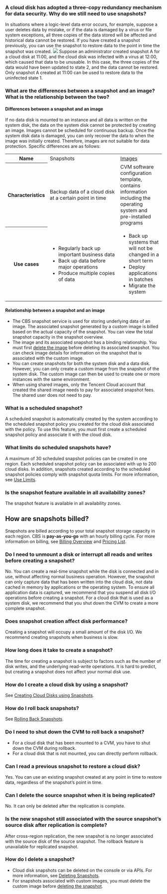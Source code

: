 ### A cloud disk has adopted a three-copy redundancy mechanism for data security. Why do we still need to use snapshots?
In situations where a logic-level data error occurs, for example, suppose a user deletes data by mistake, or if the data is damaged by a virus or file system exceptions, all three copies of the data stored will be affected and historical data cannot be restored. If you have created a snapshot previously, you can use the snapshot to restore data to the point in time the snapshot was created.
![](https://main.qcloudimg.com/raw/824b34d077d2e58114e08de86edae2b8.png)
Suppose an administrator created snapshot A for a cloud disk at 11:00, and the cloud disk was infected with a virus at 12:00, which caused that data to be unusable. In this case, the three copies of the data would have been updated to state 2, and the data cannot be restored. Only snapshot A created at 11:00 can be used to restore data to the uninfected state 1.


### What are the differences between a snapshot and an image? What is the relationship between the two?
#### Differences between a snapshot and an image
If no data disk is mounted to an instance and all data is written on the system disk, the data on the system disk cannot be protected by creating an image. Images cannot be scheduled for continuous backup. Once the system disk data is damaged, you can only recover the data to when the image was initially created. Therefore, images are not suitable for data protection. Specific differences are as follows:

<table>
		<tr>
		<th width="10%">Name</th>
		<td width="45%">Snapshots</td>
		<td><a href="https://intl.cloud.tencent.com/document/product/213/4940">Images</a></td>
		</tr>
		<tr>
		<th>Characteristics</th>
			<td>Backup data of a cloud disk at a certain point in time</td>
	   	<td>CVM software configuration template, contains information including the operating system and pre-installed programs</td>
		</tr>
		<tr>
		<th>Use cases</th>
		<td>
			<ul>
				<li>Regularly back up important business data</li>
				<li>Back up data before major operations</li>
				<li>Produce multiple copies of data</li>
			</ul>
		</td>
		<td>
			<ul>
				<li>Back up systems that will not be changed in a short term</li>
				<li>Deploy applications in batches</li>
				<li>Migrate the system</li>
			</ul>
		</td>
		</tr>
</table>




#### Relationship between a snapshot and an image
- The CBS snapshot service is used for storing underlying data of an image. The associated snapshot generated by a custom image is billed based on the actual capacity of the snapshot. You can view the total snapshot capacity in the snapshot overview.
- The image and its associated snapshot has a binding relationship. You must first [delete the image](https://intl.cloud.tencent.com/document/product/213/6036) before deleting its associated snapshot. You can check image details for information on the snapshot that is associated with the custom image.
- You can create snapshots for both the system disk and a data disk. However, you can only create a custom image from the snapshot of the system disk. The custom image can then be used to create one or more instances with the same environment.
- When using shared images, only the Tencent Cloud account that created the shared image needs to pay for associated snapshot fees. The shared user does not need to pay.



### What is a scheduled snapshot?
A scheduled snapshot is automatically created by the system according to the scheduled snapshot policy you created for the cloud disk associated with the policy. To use this feature, you must first create a scheduled snapshot policy and associate it with the cloud disk. 

### What limits do scheduled snapshots have?
A maximum of 30 scheduled snapshot policies can be created in one region. Each scheduled snapshot policy can be associated with up to 200 cloud disks. In addition, snapshots created according to the scheduled snapshot policies comply with snapshot quota limits. For more information, see [Use Limits](https://intl.cloud.tencent.com/document/product/362/32406).

### Is the snapshot feature available in all availability zones?
The snapshot feature is available in all availability zones.

## How are snapshots billed?
Snapshots are billed according to your total snapshot storage capacity in each region. CBS is **pay-as-you-go** with an hourly billing cycle. For more information on billing, see [Billing Overview](https://intl.cloud.tencent.com/document/product/362/32415) and [Pricing List](https://intl.cloud.tencent.com/document/product/362/2413).

### Do I need to unmount a disk or interrupt all reads and writes before creating a snapshot?
No. You can create a real-time snapshot while the disk is connected and in use, without affecting normal business operation. However, the snapshot can only capture data that has been written into the cloud disk, not data cached in memory by applications or the operating system. To ensure all application data is captured, we recommend that you suspend all disk I/O operations before creating a snapshot. For a cloud disk that is used as a system disk, we recommend that you shut down the CVM to create a more complete snapshot.

### Does snapshot creation affect disk performance?
Creating a snapshot will occupy a small amount of the disk I/O. We recommend creating snapshots when business is slow.

### How long does it take to create a snapshot?
The time for creating a snapshot is subject to factors such as the number of disk writes, and the underlying read-write operations. It is hard to predict, but creating a snapshot does not affect your normal disk use.

### How do I create a cloud disk by using a snapshot?
See [Creating Cloud Disks using Snapshots](https://intl.cloud.tencent.com/document/product/362/5757).

### How do I roll back snapshots?
See [Rolling Back Snapshots](https://intl.cloud.tencent.com/document/product/362/5756).

### Do I need to shut down the CVM to roll back a snapshot?
- For a cloud disk that has been mounted to a CVM, you have to shut down the CVM during rollback.
- For a cloud disk that is not mounted, you can directly perform rollback.

### Can I read a previous snapshot to restore a cloud disk?
Yes. You can use an existing snapshot created at any point in time to restore data, regardless of the snapshot’s point in time.

### Can I delete the source snapshot when it is being replicated?
No. It can only be deleted after the replication is complete.

### Is the new snapshot still associated with the source snapshot’s source disk after replication is complete?
After cross-region replication, the new snapshot is no longer associated with the source disk of the source snapshot. The rollback feature is unavailable for replicated snapshot.

### How do I delete a snapshot?
- Cloud disk snapshots can be deleted on the console or via APIs. For more information, see [Deleting Snapshots](https://intl.cloud.tencent.com/document/product/362/5758).
- For snapshots associated with custom images, you must delete the custom image before [deleting the snapshot](https://intl.cloud.tencent.com/document/product/362/5758).








